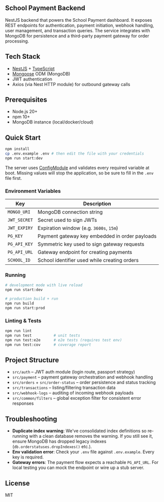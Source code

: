 ## School Payment Backend

NestJS backend that powers the School Payment dashboard. It exposes REST endpoints for authentication, payment initiation, webhook handling, user management, and transaction queries. The service integrates with MongoDB for persistence and a third-party payment gateway for order processing.

## Tech Stack

- [NestJS](https://nestjs.com/) + [TypeScript](https://www.typescriptlang.org/)
- [Mongoose](https://mongoosejs.com/) ODM (MongoDB)
- JWT authentication
- Axios (via Nest HTTP module) for outbound gateway calls

## Prerequisites

- Node.js 20+
- npm 10+
- MongoDB instance (local/docker/cloud)

## Quick Start

```bash
npm install
cp .env.example .env # then edit the file with your credentials
npm run start:dev
```

The server uses [ConfigModule](https://docs.nestjs.com/techniques/configuration) and validates every required variable at boot. Missing values will stop the application, so be sure to fill in the `.env` file first.

### Environment Variables

| Key | Description |
| --- | --- |
| `MONGO_URI` | MongoDB connection string |
| `JWT_SECRET` | Secret used to sign JWTs |
| `JWT_EXPIRY` | Expiration window (e.g. `3600s`, `15m`) |
| `PG_KEY` | Payment gateway key embedded in order payloads |
| `PG_API_KEY` | Symmetric key used to sign gateway requests |
| `PG_API_URL` | Gateway endpoint for creating payments |
| `SCHOOL_ID` | School identifier used while creating orders |

### Running

```bash
# development mode with live reload
npm run start:dev

# production build + run
npm run build
npm run start:prod
```

### Linting & Tests

```bash
npm run lint
npm run test          # unit tests
npm run test:e2e      # e2e tests (requires test env)
npm run test:cov      # coverage report
```

## Project Structure

- `src/auth` – JWT auth module (login route, passport strategy)
- `src/payment` – payment gateway orchestration and webhook handling
- `src/orders` + `src/order-status` – order persistence and status tracking
- `src/transactions` – listing/filtering transaction data
- `src/webhook-logs` – auditing of incoming webhook payloads
- `src/common/filters` – global exception filter for consistent error responses

## Troubleshooting

- **Duplicate index warning**: We've consolidated index definitions so re-running with a clean database removes the warning. If you still see it, ensure MongoDB has dropped legacy indexes (`db.orderstatuses.dropIndexes()` etc.).
- **Env validation error**: Check your `.env` file against `.env.example`. Every key is required.
- **Gateway errors**: The payment flow expects a reachable `PG_API_URL`. For local testing you can mock the endpoint or wire up a stub server.

## License

MIT
